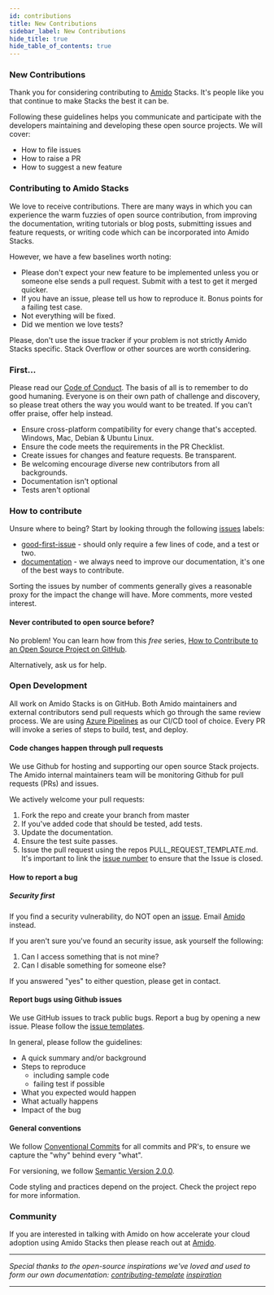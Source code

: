 ```yaml
---
id: contributions
title: New Contributions
sidebar_label: New Contributions
hide_title: true
hide_table_of_contents: true
---
```


### New Contributions

Thank you for considering contributing to [Amido](https://amido.com/) Stacks. It's people like you that continue to make Stacks the best it can be.

Following these guidelines helps you communicate and participate with the developers maintaining and developing these open source projects. We will cover:

* How to file issues
* How to raise a PR
* How to suggest a new feature


### Contributing to Amido Stacks

We love to receive contributions. There are many ways in which you can experience the warm fuzzies of open source contribution, from improving the documentation, writing tutorials or blog posts, submitting issues and feature requests, or writing code which can be incorporated into Amido Stacks.

However, we have a few baselines worth noting:

* Please don't expect your new feature to be implemented unless you or someone else sends a pull request. Submit with a test to get it merged quicker.
* If you have an issue, please tell us how to reproduce it. Bonus points for a failing test case.
* Not everything will be fixed.
* Did we mention we love tests?

Please, don't use the issue tracker if your problem is not strictly Amido Stacks specific. Stack Overflow or other sources are worth considering.

### First...

Please read our [Code of Conduct](./code_of_conduct).
The basis of all is to remember to do good humaning. Everyone is on their own path of challenge and discovery, so please treat others the way you would want to be treated. If you can’t offer praise, offer help instead.

* Ensure cross-platform compatibility for every change that's accepted. Windows, Mac, Debian & Ubuntu Linux.
* Ensure the code meets the requirements in the PR Checklist.
* Create issues for changes and feature requests. Be transparent.
* Be welcoming encourage diverse new contributors from all backgrounds.
* Documentation isn't optional
* Tests aren't optional

### How to contribute

Unsure where to being? Start by looking through the following [issues](https://github.com/amido/stacks/issues?q=is%3Aissue+is%3Aopen+sort%3Acomments-desc) labels:

* [good-first-issue](https://github.com/amido/stacks/labels/good-first-issue) - should only require a few lines of code, and a test or two.
* [documentation](https://github.com/amido/stacks/labels/kind%2Fdocumentation) - we always need to improve our documentation, it's one of the best ways to contribute.

Sorting the issues by number of comments generally gives a reasonable proxy for the impact the change will have. More comments, more vested interest.

#### Never contributed to open source before?

No problem! You can learn how from this *free* series, [How to Contribute to an Open Source Project on GitHub](https://egghead.io/series/how-to-contribute-to-an-open-source-project-on-github).

Alternatively, ask us for help.

### Open Development

All work on Amido Stacks is on GitHub. Both Amido maintainers and external contributors send pull requests which go through the same review process. We are using [Azure Pipelines](https://azure.microsoft.com/en-gb/services/devops/pipelines/) as our CI/CD tool of choice. Every PR will invoke a series of steps to build, test, and deploy.

#### Code changes happen through pull requests

We use Github for hosting and supporting our open source Stack projects. The Amido internal maintainers team will be monitoring Github for pull requests (PRs) and issues.

We actively welcome your pull requests:

1. Fork the repo and create your branch from master
2. If you've added code that should be tested, add tests.
3. Update the documentation.
4. Ensure the test suite passes.
5. Issue the pull request using the repos PULL_REQUEST_TEMPLATE.md. It's important to link the [issue number](https://github.com/amido/stacks/issues) to ensure that the Issue is closed.

#### How to report a bug

##### Security first

If you find a security vulnerability, do NOT open an [issue](https://github.com/amido/stacks/issues/new/choose). Email [Amido](mailto:stacks@amido.com) instead.

If you aren't sure you've found an security issue, ask yourself the following:

1. Can I access something that is not mine?
2. Can I disable something for someone else?

If you answered "yes" to either question, please get in contact.

#### Report bugs using Github issues

We use GitHub issues to track public bugs. Report a bug by opening a new issue. Please follow the [issue templates](https://github.com/amido/stacks/tree/master/.github/ISSUE_TEMPLATE).

In general, please follow the guidelines:

* A quick summary and/or background
* Steps to reproduce
    * including sample code
    * failing test if possible
* What you expected would happen
* What actually happens
* Impact of the bug

#### General conventions

We follow [Conventional Commits](https://www.conventionalcommits.org/en/v1.0.0/) for all commits and PR's, to ensure we capture the "why" behind every "what".

For versioning, we follow [Semantic Version 2.0.0](https://semver.org/).

Code styling and practices depend on the project. Check the project repo for more information.

### Community

If you are interested in talking with Amido on how accelerate your cloud adoption using Amido Stacks then please reach out at [Amido](mailto:london@amido.com).

***

*Special thanks to the open-source inspirations we've loved and used to form our own documentation:
[contributing-template](https://github.com/nayafia/contributing-template/blob/master/CONTRIBUTING-template.md)
[inspiration](https://github.com/codetriage/codetriage/blob/master/CONTRIBUTING.md)*

***
